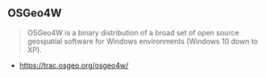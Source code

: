 ## OSGeo4W
> OSGeo4W is a binary distribution of a broad set of open source geospatial software for Windows environments (Windows 10 down to XP).

- https://trac.osgeo.org/osgeo4w/